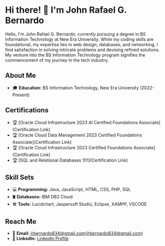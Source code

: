 # Hi there! 👋 I'm John Rafael G. Bernardo

Hello, I'm John Rafael G. Bernardo, currently pursuing a degree in BS Information Technology at New Era University. While my coding skills are foundational, my expertise lies in web design, databases, and networking. 
I find satisfaction in solving intricate problems and devising refined solutions. My venture into the BS Information Technology program signifies the commencement of my journey in the tech industry.

## About Me

- 🎓 **Education:** BS Information Technology, New Era University (2022-Present)

## Certifications

- 🏆 [Oracle Cloud Infrastructure 2023 AI Certified Foundations Associate](Certification Link)
- 🏆 [Oracle Cloud Data Management 2023 Certified Foundations Associate](Certification Link)
- 🏆 [Oracle Cloud Infrastructure 2023 Certified Foundations Associate](Certification Link)
- 🏆 [SQL and Relational Databases 101](Certification Link)

## Skill Sets

- 💻 **Programming:** Java, JavaScript, HTML, CSS, PHP, SQL
- 🛢️ **Databases:** IBM DB2 Cloud
- 🛠️ **Tools:** Lucidchart, Jaspersoft Studio, Eclipse, XAMPP, VSCODE

## Reach Me

- 📧 **Email:** jrbernardo834@gmail.com(jrbernardo834@gmail.com)
- 💼 **LinkedIn:** [LinkedIn Profile](www.linkedin.com/in/john-rafael-bernardo-a32272290)

